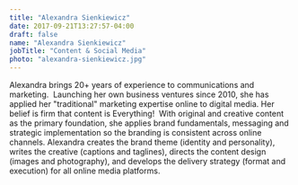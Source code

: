```yaml
---
title: "Alexandra Sienkiewicz"
date: 2017-09-21T13:27:57-04:00
draft: false
name: "Alexandra Sienkiewicz"
jobTitle: "Content & Social Media"
photo: "alexandra-sienkiewicz.jpg"
---
```


Alexandra brings 20+ years of experience to communications and marketing.  Launching her own business ventures since 2010, she has applied her "traditional" marketing expertise online to digital media. Her belief is firm that content is Everything!  With original and creative content as the primary foundation, she applies brand fundamentals, messaging and strategic implementation so the branding is consistent across online channels.
Alexandra creates the brand theme (identity and personality), writes the creative (captions and taglines), directs the content design (images and photography), and develops the delivery strategy (format and execution) for all online media platforms. 
